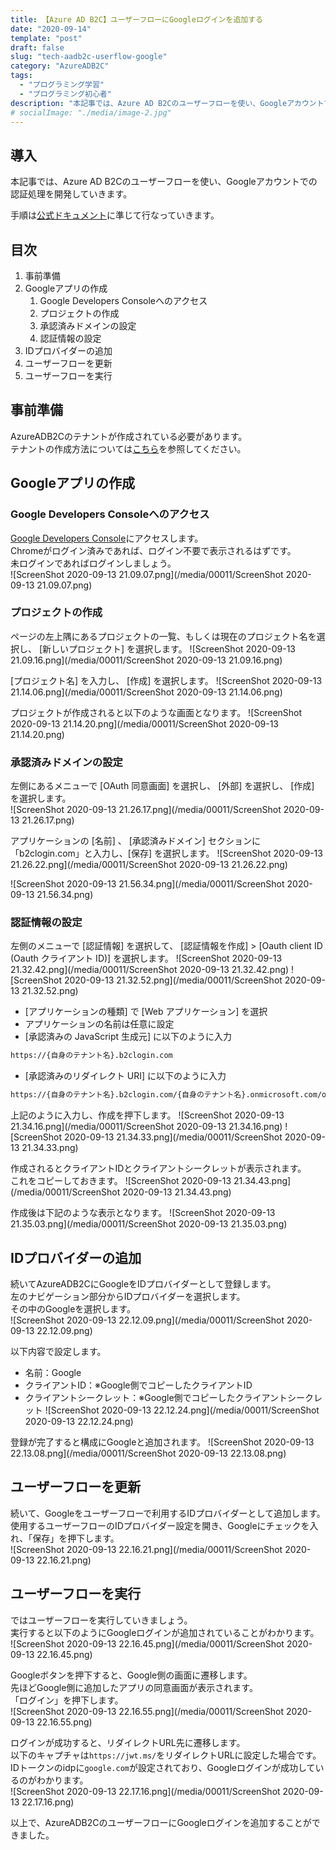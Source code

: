 ```yaml
---
title: 【Azure AD B2C】ユーザーフローにGoogleログインを追加する
date: "2020-09-14"
template: "post"
draft: false
slug: "tech-aadb2c-userflow-google"
category: "AzureADB2C"
tags:
  - "プログラミング学習"
  - "プログラミング初心者"
description: "本記事では、Azure AD B2Cのユーザーフローを使い、Googleアカウントでの認証処理を開発していきます。"
# socialImage: "./media/image-2.jpg"
---
```


## 導入

本記事では、Azure AD B2Cのユーザーフローを使い、Googleアカウントでの認証処理を開発していきます。

手順は[公式ドキュメント](https://docs.microsoft.com/ja-jp/azure/active-directory-b2c/identity-provider-google)に準じて行なっていきます。

## 目次

1. 事前準備
2. Googleアプリの作成
   1. Google Developers Consoleへのアクセス
   2. プロジェクトの作成
   3. 承認済みドメインの設定
   4. 認証情報の設定
3. IDプロバイダーの追加
4. ユーザーフローを更新
5. ユーザーフローを実行

## 事前準備

AzureADB2Cのテナントが作成されている必要があります。  
テナントの作成方法については[こちら](/posts/00008)を参照してください。  

## Googleアプリの作成

### Google Developers Consoleへのアクセス

[Google Developers Console](https://console.developers.google.com/?pli=1)にアクセスします。  
Chromeがログイン済みであれば、ログイン不要で表示されるはずです。  
未ログインであればログインしましょう。  
![ScreenShot 2020-09-13 21.09.07.png](/media/00011/ScreenShot 2020-09-13 21.09.07.png)

### プロジェクトの作成

ページの左上隅にあるプロジェクトの一覧、もしくは現在のプロジェクト名を選択し、 [新しいプロジェクト] を選択します。
![ScreenShot 2020-09-13 21.09.16.png](/media/00011/ScreenShot 2020-09-13 21.09.16.png)

[プロジェクト名] を入力し、 [作成] を選択します。
![ScreenShot 2020-09-13 21.14.06.png](/media/00011/ScreenShot 2020-09-13 21.14.06.png)

プロジェクトが作成されると以下のような画面となります。
![ScreenShot 2020-09-13 21.14.20.png](/media/00011/ScreenShot 2020-09-13 21.14.20.png)

### 承認済みドメインの設定

左側にあるメニューで [OAuth 同意画面] を選択し、 [外部] を選択し、 [作成] を選択します。  
![ScreenShot 2020-09-13 21.26.17.png](/media/00011/ScreenShot 2020-09-13 21.26.17.png)

アプリケーションの [名前] 、 [承認済みドメイン] セクションに「b2clogin.com」と入力し、[保存] を選択します。
![ScreenShot 2020-09-13 21.26.22.png](/media/00011/ScreenShot 2020-09-13 21.26.22.png)

![ScreenShot 2020-09-13 21.56.34.png](/media/00011/ScreenShot 2020-09-13 21.56.34.png)

### 認証情報の設定

左側のメニューで [認証情報] を選択して、 [認証情報を作成] > [Oauth client ID (Oauth クライアント ID)] を選択します。
![ScreenShot 2020-09-13 21.32.42.png](/media/00011/ScreenShot 2020-09-13 21.32.42.png)
![ScreenShot 2020-09-13 21.32.52.png](/media/00011/ScreenShot 2020-09-13 21.32.52.png)

- [アプリケーションの種類] で [Web アプリケーション] を選択
- アプリケーションの名前は任意に設定
- [承認済みの JavaScript 生成元] に以下のように入力

``` bash
https://{自身のテナント名}.b2clogin.com
```

- [承認済みのリダイレクト URI] に以下のように入力

``` bash
https://{自身のテナント名}.b2clogin.com/{自身のテナント名}.onmicrosoft.com/oauth2/authresp
```

上記のように入力し、作成を押下します。
![ScreenShot 2020-09-13 21.34.16.png](/media/00011/ScreenShot 2020-09-13 21.34.16.png)
![ScreenShot 2020-09-13 21.34.33.png](/media/00011/ScreenShot 2020-09-13 21.34.33.png)

作成されるとクライアントIDとクライアントシークレットが表示されます。  
これをコピーしておきます。
![ScreenShot 2020-09-13 21.34.43.png](/media/00011/ScreenShot 2020-09-13 21.34.43.png)

作成後は下記のような表示となります。
![ScreenShot 2020-09-13 21.35.03.png](/media/00011/ScreenShot 2020-09-13 21.35.03.png)

## IDプロバイダーの追加

続いてAzureADB2CにGoogleをIDプロバイダーとして登録します。  
左のナビゲーション部分からIDプロバイダーを選択します。  
その中のGoogleを選択します。  
![ScreenShot 2020-09-13 22.12.09.png](/media/00011/ScreenShot 2020-09-13 22.12.09.png)

以下内容で設定します。  

- 名前：Google
- クライアントID：※Google側でコピーしたクライアントID
- クライアントシークレット：※Google側でコピーしたクライアントシークレット
![ScreenShot 2020-09-13 22.12.24.png](/media/00011/ScreenShot 2020-09-13 22.12.24.png)

登録が完了すると構成にGoogleと追加されます。
![ScreenShot 2020-09-13 22.13.08.png](/media/00011/ScreenShot 2020-09-13 22.13.08.png)

## ユーザーフローを更新

続いて、Googleをユーザーフローで利用するIDプロバイダーとして追加します。  
使用するユーザーフローのIDプロバイダー設定を開き、Googleにチェックを入れ、「保存」を押下します。  
![ScreenShot 2020-09-13 22.16.21.png](/media/00011/ScreenShot 2020-09-13 22.16.21.png)

## ユーザーフローを実行

ではユーザーフローを実行していきましょう。  
実行すると以下のようにGoogleログインが追加されていることがわかります。  
![ScreenShot 2020-09-13 22.16.45.png](/media/00011/ScreenShot 2020-09-13 22.16.45.png)

Googleボタンを押下すると、Google側の画面に遷移します。  
先ほどGoogle側に追加したアプリの同意画面が表示されます。  
「ログイン」を押下します。  
![ScreenShot 2020-09-13 22.16.55.png](/media/00011/ScreenShot 2020-09-13 22.16.55.png)

ログインが成功すると、リダイレクトURL先に遷移します。  
以下のキャプチャは`https://jwt.ms/`をリダイレクトURLに設定した場合です。  
IDトークンのidpに`google.com`が設定されており、Googleログインが成功しているのがわかります。  
![ScreenShot 2020-09-13 22.17.16.png](/media/00011/ScreenShot 2020-09-13 22.17.16.png)

以上で、AzureADB2CのユーザーフローにGoogleログインを追加することができました。

